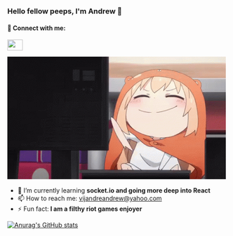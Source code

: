 ### Hello fellow peeps, I'm Andrew 👋

<p align="center">
 <h4>💬 Connect with me:</h4> 

 
<img align="center" src="https://raw.githubusercontent.com/rahuldkjain/github-profile-readme-generator/master/src/images/icons/Social/linked-in-alt.svg" height="25" width="35" style="max-width: 100%"></img>

![](https://github.com/ahndjru/ahndjru/blob/main/images/typingtyping.gif)

- 🌱 I’m currently learning <b>socket.io and going more deep into React</b>
- 📫 How to reach me: vijandreandrew@yahoo.com
- ⚡ Fun fact:<b> I am a filthy riot games enjoyer</b>



[![Anurag's GitHub stats](https://github-readme-stats.vercel.app/api?username=ahndjru)](https://github.com/anuraghazra/github-readme-stats)

 </p>
<!--
**ahndjru/ahndjru** is a ✨ _special_ ✨ repository because its `README.md` (this file) appears on your GitHub profile.

Here are some ideas to get you started:


-->

